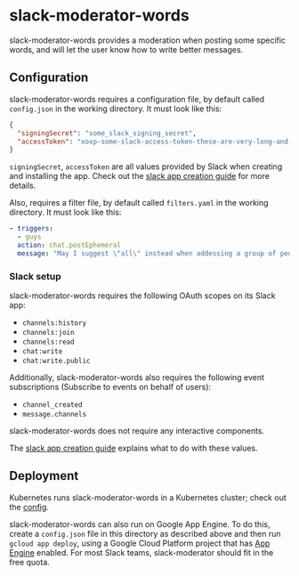 # slack-moderator-words

slack-moderator-words provides a moderation when posting some specific words, and will let the user know how to write better messages.

## Configuration

slack-moderator-words requires a configuration file, by default called `config.json` in the working
directory. It must look like this:

```json
{
  "signingSecret": "some_slack_signing_secret",
  "accessToken": "xoxp-some-slack-access-token-these-are-very-long-and-start-with-xoxp",
}
```

`signingSecret`, `accessToken` are all values provided by Slack when creating and
installing the app. Check out the [slack app creation guide][app-creation] for more details.

Also, requires a filter file, by default called `filters.yaml` in the working
directory. It must look like this:

```yaml
- triggers:
  - guys
  action: chat.postEphemeral
  message: "May I suggest \"all\" instead when addessing a group of people? Thank you. :slightly_smiling_face:"
```

### Slack setup

slack-moderator-words requires the following OAuth scopes on its Slack app:

- `channels:history`
- `channels:join`
- `channels:read`
- `chat:write`
- `chat:write.public`

Additionally, slack-moderator-words also requires the following event subscriptions (Subscribe to events on behalf of users):

- `channel_created`
- `message.channels`

slack-moderator-words does not require any interactive components.

The [slack app creation guide][app-creation] explains what to do with these values.

## Deployment

Kubernetes runs slack-moderator-words in a Kubernetes cluster; check out the [config](../cluster/slack-moderator-words).

slack-moderator-words can also run on Google App Engine. To do this, create a `config.json` file in this
directory as described above and then run `gcloud app deploy`, using a Google Cloud Platform project
that has [App Engine](https://console.cloud.google.com/appengine) enabled. For most Slack teams,
slack-moderator should fit in the free quota.

[app-creation]: ../docs/app-creation.md
